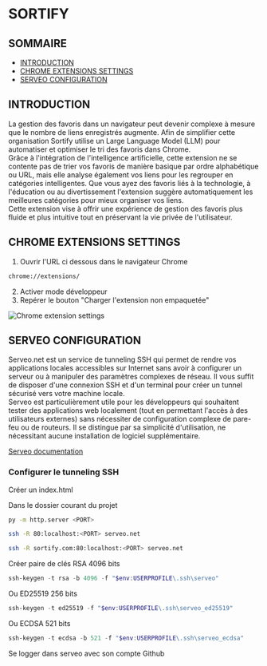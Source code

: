 # SORTIFY

## SOMMAIRE
- [INTRODUCTION](#introduction)
- [CHROME EXTENSIONS SETTINGS](#chrome-extensions-settings)
- [SERVEO CONFIGURATION](#serveo-configuration)

## INTRODUCTION
La gestion des favoris dans un navigateur peut devenir complexe à mesure que le nombre de liens enregistrés augmente. Afin de simplifier cette organisation Sortify utilise un Large Language Model (LLM) pour automatiser et optimiser le tri des favoris dans Chrome.  
Grâce à l'intégration de l'intelligence artificielle, cette extension ne se contente pas de trier vos favoris de manière basique par ordre alphabétique ou URL, mais elle analyse également vos liens pour les regrouper en catégories intelligentes. Que vous ayez des favoris liés à la technologie, à l'éducation ou au divertissement l'extension suggère automatiquement les meilleures catégories pour mieux organiser vos liens.  
Cette extension vise à offrir une expérience de gestion des favoris plus fluide et plus intuitive tout en préservant la vie privée de l'utilisateur.

## CHROME EXTENSIONS SETTINGS
1. Ouvrir l'URL ci dessous dans le navigateur Chrome
```bash
chrome://extensions/
```
2. Activer mode développeur
3. Repérer le bouton "Charger l'extension non empaquetée"


![Chrome extension settings](https://github.com/EmmanuelLefevre/Settings/blob/main/MarkdownImg/chrome_settings.png)

## 


## SERVEO CONFIGURATION
Serveo.net est un service de tunneling SSH qui permet de rendre vos applications locales accessibles sur Internet sans avoir à configurer un serveur ou à manipuler des paramètres complexes de réseau. Il vous suffit de disposer d'une connexion SSH et d'un terminal pour créer un tunnel sécurisé vers votre machine locale.  
Serveo est particulièrement utile pour les développeurs qui souhaitent tester des applications web localement (tout en permettant l'accès à des utilisateurs externes) sans nécessiter de configuration complexe de pare-feu ou de routeurs. Il se distingue par sa simplicité d'utilisation, ne nécessitant aucune installation de logiciel supplémentaire.  

[Serveo documentation](https://serveo.net/)

### Configurer le tunneling SSH
Créer un index.html

Dans le dossier courant du projet
```bash
py -m http.server <PORT>
```
```bash
ssh -R 80:localhost:<PORT> serveo.net
```
```bash
ssh -R sortify.com:80:localhost:<PORT> serveo.net
```
Créer paire de clés RSA 4096 bits
```powershell
ssh-keygen -t rsa -b 4096 -f "$env:USERPROFILE\.ssh\serveo"
```
Ou ED25519 256 bits
```powershell
ssh-keygen -t ed25519 -f "$env:USERPROFILE\.ssh\serveo_ed25519"
```
Ou ECDSA 521 bits
```powershell
ssh-keygen -t ecdsa -b 521 -f "$env:USERPROFILE\.ssh\serveo_ecdsa"
```
Se logger dans serveo avec son compte Github
